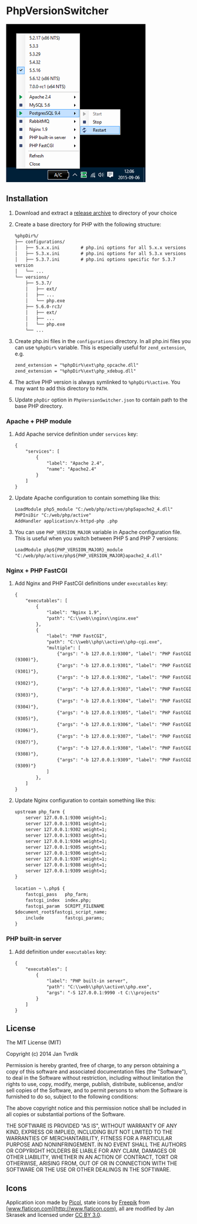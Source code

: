 # PhpVersionSwitcher

![PhpVersionSwitcher screenshot](docs/assets/screenshot.png)


## Installation

1. Download and extract a [release archive](https://github.com/JanTvrdik/PhpVersionSwitcher/releases) to directory of your choice

2. Create a base directory for PHP with the following structure:
	~~~
	%phpDir%/
	├── configurations/
	│   ├── 5.x.x.ini        # php.ini options for all 5.x.x versions
	│   ├── 5.3.x.ini        # php.ini options for all 5.3.x versions
	│   ├── 5.3.7.ini        # php.ini options specific for 5.3.7 version
	│   └── ...
	└── versions/
	    ├── 5.3.7/
	    │   ├── ext/
	    │   ├── ...
	    │   └── php.exe
	    ├── 5.6.0-rc3/
	    │   ├── ext/
	    │   ├── ...
	    │   └── php.exe
	    └── ...
	~~~

3. Create php.ini files in the `configurations` directory. In all php.ini files you can use `%phpDir%` variable. This is especially useful for `zend_extension`, e.g.
	~~~
	zend_extension = "%phpDir%\ext\php_opcache.dll"
	zend_extension = "%phpDir%\ext\php_xdebug.dll"
	~~~

4. The active PHP version is always symlinked to `%phpDir%\active`. You may want to add this directory to `PATH`.

5. Update `phpDir` option in `PhpVersionSwitcher.json` to contain path to the base PHP directory.


### Apache + PHP module

1. Add Apache service definition under `services` key:
	~~~
	{
		"services": [
			{
				"label": "Apache 2.4",
				"name": "Apache2.4"
			}
		]
	}
	~~~

2. Update Apache configuration to contain something like this:
	~~~
	LoadModule php5_module "C:/web/php/active/php5apache2_4.dll"
	PHPIniDir "C:/web/php/active"
	AddHandler application/x-httpd-php .php
	~~~

3. You can use `PHP_VERSION_MAJOR` variable in Apache configuration file. This is useful when you switch between PHP 5 and PHP 7 versions:
	~~~
	LoadModule php${PHP_VERSION_MAJOR}_module "C:/web/php/active/php${PHP_VERSION_MAJOR}apache2_4.dll"
	~~~

### Nginx + PHP FastCGI

1. Add Nginx and PHP FastCGI definitions under `executables` key:
	~~~
	{
		"executables": [
			{
				"label": "Nginx 1.9",
				"path": "C:\\web\\nginx\\nginx.exe"
			},
			{
				"label": "PHP FastCGI",
				"path": "C:\\web\\php\\active\\php-cgi.exe",
				"multiple": [
					{"args": "-b 127.0.0.1:9300", "label": "PHP FastCGI (9300)"},
					{"args": "-b 127.0.0.1:9301", "label": "PHP FastCGI (9301)"},
					{"args": "-b 127.0.0.1:9302", "label": "PHP FastCGI (9302)"},
					{"args": "-b 127.0.0.1:9303", "label": "PHP FastCGI (9303)"},
					{"args": "-b 127.0.0.1:9304", "label": "PHP FastCGI (9304)"},
					{"args": "-b 127.0.0.1:9305", "label": "PHP FastCGI (9305)"},
					{"args": "-b 127.0.0.1:9306", "label": "PHP FastCGI (9306)"},
					{"args": "-b 127.0.0.1:9307", "label": "PHP FastCGI (9307)"},
					{"args": "-b 127.0.0.1:9308", "label": "PHP FastCGI (9308)"},
					{"args": "-b 127.0.0.1:9309", "label": "PHP FastCGI (9309)"}
				]
			},
		]
	}
	~~~

2. Update Nginx configuration to contain something like this:
	~~~
    upstream php_farm {
        server 127.0.0.1:9300 weight=1;
        server 127.0.0.1:9301 weight=1;
        server 127.0.0.1:9302 weight=1;
        server 127.0.0.1:9303 weight=1;
        server 127.0.0.1:9304 weight=1;
        server 127.0.0.1:9305 weight=1;
        server 127.0.0.1:9306 weight=1;
        server 127.0.0.1:9307 weight=1;
        server 127.0.0.1:9308 weight=1;
        server 127.0.0.1:9309 weight=1;
    }

	location ~ \.php$ {
		fastcgi_pass   php_farm;
		fastcgi_index  index.php;
		fastcgi_param  SCRIPT_FILENAME  $document_root$fastcgi_script_name;
		include        fastcgi_params;
	}
	~~~

### PHP built-in server

1. Add definition under `executables` key:

	~~~
	{
		"executables": [
			{
				"label": "PHP built-in server",
				"path": "C:\\web\\php\\active\\php.exe",
				"args": "-S 127.0.0.1:9990 -t C:\\projects"
			}
		]
	}
	~~~


## License

The MIT License (MIT)

Copyright (c) 2014 Jan Tvrdík

Permission is hereby granted, free of charge, to any person obtaining a copy
 of this software and associated documentation files (the "Software"), to deal
 in the Software without restriction, including without limitation the rights
 to use, copy, modify, merge, publish, distribute, sublicense, and/or sell
 copies of the Software, and to permit persons to whom the Software is
 furnished to do so, subject to the following conditions:

The above copyright notice and this permission notice shall be included in
 all copies or substantial portions of the Software.

THE SOFTWARE IS PROVIDED "AS IS", WITHOUT WARRANTY OF ANY KIND, EXPRESS OR
 IMPLIED, INCLUDING BUT NOT LIMITED TO THE WARRANTIES OF MERCHANTABILITY,
 FITNESS FOR A PARTICULAR PURPOSE AND NONINFRINGEMENT. IN NO EVENT SHALL THE
 AUTHORS OR COPYRIGHT HOLDERS BE LIABLE FOR ANY CLAIM, DAMAGES OR OTHER
 LIABILITY, WHETHER IN AN ACTION OF CONTRACT, TORT OR OTHERWISE, ARISING FROM,
 OUT OF OR IN CONNECTION WITH THE SOFTWARE OR THE USE OR OTHER DEALINGS IN
 THE SOFTWARE.


 ## Icons
 Application icon made by [Picol](http://picol.org), state icons by [Freepik](http://www.freepik.com)
 from [www.flaticon.com](http://www.flaticon.com), all are modified by Jan Skrasek and licensed
 under [CC BY 3.0](http://creativecommons.org/licenses/by/3.0/).
